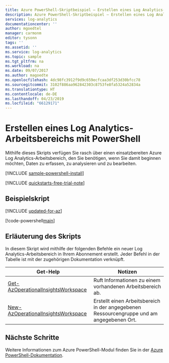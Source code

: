 ```yaml
---
title: Azure PowerShell-Skriptbeispiel – Erstellen eines Log Analytics-Arbeitsbereichs | Microsoft-Dokumentation
description: Azure PowerShell-Skriptbeispiel – Erstellen eines Log Analytics-Arbeitsbereichs
services: log-analytics
documentationcenter: ''
author: mgoedtel
manager: carmonm
editor: tysonn
tags: ''
ms.assetid: ''
ms.service: log-analytics
ms.topic: sample
ms.tgt_pltfrm: na
ms.workload: na
ms.date: 09/07/2017
ms.author: magoedte
ms.openlocfilehash: 4dc98fc3912f9d9c659ecfcaa3df253d30bfcc78
ms.sourcegitcommit: 3102f886aa962842303c8753fe8fa5324a52834a
ms.translationtype: HT
ms.contentlocale: de-DE
ms.lasthandoff: 04/23/2019
ms.locfileid: "66129171"
---
```

# <a name="create-a-log-analytics-workspace-with-powershell"></a>Erstellen eines Log Analytics-Arbeitsbereichs mit PowerShell

Mithilfe dieses Skripts verfügen Sie rasch über einen einsatzbereiten Azure Log Analytics-Arbeitsbereich, den Sie benötigen, wenn Sie damit beginnen möchten, Daten zu erfassen, zu analysieren und zu bearbeiten.  

[!INCLUDE [sample-powershell-install](../../../includes/sample-powershell-install-no-ssh.md)]

[!INCLUDE [quickstarts-free-trial-note](../../../includes/quickstarts-free-trial-note.md)]

## <a name="sample-script"></a>Beispielskript

[!INCLUDE [updated-for-az](../../../includes/updated-for-az.md)]

[!code-powershell[main](../../../powershell_scripts/log-analytics/log-analytics-create-new-resource/log-analytics-create-new-resource.ps1 "Create new Log Analytics workspace")]

## <a name="script-explanation"></a>Erläuterung des Skripts

In diesem Skript wird mithilfe der folgenden Befehle ein neuer Log Analytics-Arbeitsbereich in Ihrem Abonnement erstellt. Jeder Befehl in der Tabelle ist mit der zugehörigen Dokumentation verknüpft.

| Get-Help | Notizen |
|---|---|
| [Get-AzOperationalInsightsWorkspace](/powershell/module/az.operationalinsights/get-azoperationalinsightsworkspace) | Ruft Informationen zu einem vorhandenen Arbeitsbereich ab. |
| [New-AzOperationalInsightsWorkspace](/powershell/module/az.operationalinsights/new-azoperationalinsightsworkspace) | Erstellt einen Arbeitsbereich in der angegebenen Ressourcengruppe und am angegebenen Ort. |


## <a name="next-steps"></a>Nächste Schritte

Weitere Informationen zum Azure PowerShell-Modul finden Sie in der [Azure PowerShell-Dokumentation](/powershell/azure/overview).

